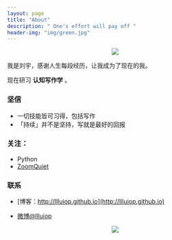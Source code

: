 ```yaml
---
layout: page
title: "About"
description: " One's effort will pay off "
header-img: "img/green.jpg"
---
```



<center>
    <p><img src="http://7xlfkx.com1.z0.glb.clouddn.com/white2.jpg" align="center"></p>
</center>

我是刘宇，感谢人生每段经历，让我成为了现在的我。

现在研习 **认知写作学** 。

### 坚信

- 一切技能皆可习得，包括写作
- 「持续」并不是坚持，写就是最好的回报


### 关注：

- Python
- [ZoomQuiet](http://blog.zoomquiet.io/)


### 联系

- [博客：http://llluiop.github.io](http://llluiop.github.io)

- [微博@llluiop](http://weibo.com/2514136924)


<center>
    <p><img src="http://i173.photobucket.com/albums/w63/cnfeat/2015-08-29-2_zpsqj7po8eo.png" align="center"></p>
</center>






